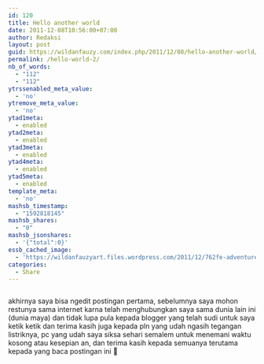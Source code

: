 ```yaml
---
id: 120
title: Hello another world
date: 2011-12-08T10:56:00+07:00
author: Redaksi
layout: post
guid: https://wildanfauzy.com/index.php/2011/12/08/hello-another-world/
permalink: /hello-world-2/
nb_of_words:
  - "112"
  - "112"
ytrssenabled_meta_value:
  - 'no'
ytremove_meta_value:
  - 'no'
ytad1meta:
  - enabled
ytad2meta:
  - enabled
ytad3meta:
  - enabled
ytad4meta:
  - enabled
ytad5meta:
  - enabled
template_meta:
  - 'no'
mashsb_timestamp:
  - "1592818145"
mashsb_shares:
  - "0"
mashsb_jsonshares:
  - '{"total":0}'
essb_cached_image:
  - 'https://wildanfauzyart.files.wordpress.com/2011/12/762fe-adventure-blur-close-up-346885.jpg?resize=640%2C300&#038;ssl=1'
categories:
  - Share
---
```

<figure class="wp-block-image size-large"><img src="https://wildanfauzyart.files.wordpress.com/2011/12/762fe-adventure-blur-close-up-346885.jpg?w=768" alt="" data-recalc-dims="1" /></figure> 

<p class="has-drop-cap">
  akhirnya saya bisa ngedit postingan pertama, sebelumnya saya mohon restunya sama internet karna telah menghubungkan saya sama dunia lain ini (dunia maya) dan tidak lupa pula kepada blogger yang telah sudi untuk saya ketik ketik dan terima kasih juga kepada pln yang udah ngasih tegangan listriknya, pc yang udah saya siksa sehari semalem untuk menemani waktu kosong atau kesepian an, dan terima kasih kepada semuanya terutama kepada yang baca postingan ini 🙂
</p>